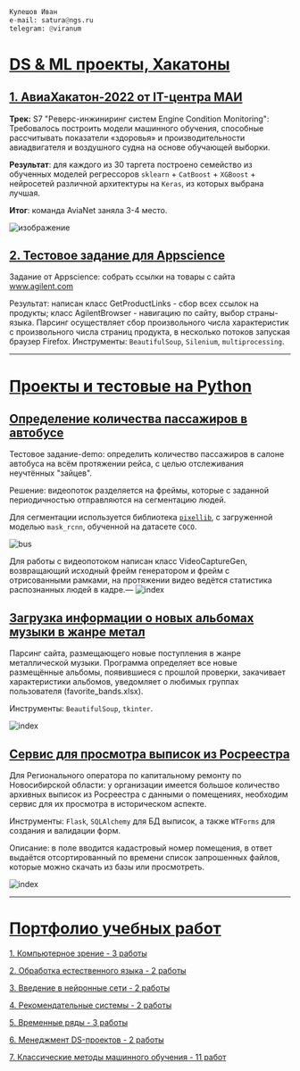 ```python
Кулешов Иван
e-mail: satura@ngs.ru
telegram: @viranum
```

# [DS & ML проекты, Хакатоны](https://github.com/IvanKuleshov/Portfolio/tree/main/1.%20ML_DS_projects)
## [1. АвиаХакатон-2022 от IT-центра МАИ](https://github.com/IvanKuleshov/AviaHack-2022)
**Трек:** S7 "Реверс-инжиниринг систем Engine Condition Monitoring": Требовалось построить модели машинного обучения, способные рассчитывать показатели «здоровья» и производительности авиадвигателя и воздушного судна на основе обучающей выборки.

**Результат**: для каждого из 30 таргета построено семейство из обученных моделей регрессоров `sklearn` + `CatBoost` + `XGBoost` + нейросетей различной архитектуры на `Keras`, из которых выбрана лучшая.

**Итог**: команда AviaNet заняла 3-4 место.

![изображение](https://user-images.githubusercontent.com/78194312/198583865-5bcc460c-8c83-4609-905b-edc3d68b67bc.png)

## [2. Тестовое задание для Appscience](https://github.com/IvanKuleshov/Appscience)
Задание от Appscience: собрать ссылки на товары с сайта www.agilent.com

Результат: написан класс GetProductLinks - сбор всех ссылок на продукты; класс AgilentBrowser - навигацию по сайту, выбор страны-языка. Парсинг осуществляет сбор произвольного числа характеристик с произвольного числа страниц продукта, в несколько потоков запуская браузер Firefox.
Инструменты: `BeautifulSoup`, `Silenium`, `multiprocessing`.

---
# [Проекты и тестовые на Python](https://github.com/IvanKuleshov/Portfolio/tree/main/2.%20Python_projects)
## [Определение количества пассажиров в автобусе](https://github.com/IvanKuleshov/detect_humans_into_bus)
Тестовое задание-demo: определить количество пассажиров в салоне автобуса на всём протяжении рейса, с целью отслеживания неучтённых "зайцев".

Решение: видеопоток разделяется на фреймы, которые с заданной периодичностью отправляются на сегментацию людей.

Для сегментации используется библиотека [`pixellib`](https://pixellib.readthedocs.io/en/latest/), с загруженной моделью `mask_rcnn`, обученной на датасете `COCO`.

![bus](https://user-images.githubusercontent.com/78194312/198957168-303f0512-55a0-4ef8-ab54-29d75d857724.jpg)

Для работы с видеопотоком написан класс VideoCaptureGen, возвращающий исходный фрейм генератором и фрейм с отрисованными рамками, на протяжении видео ведётся статистика распознанных людей в кадре.—
![index](https://user-images.githubusercontent.com/78194312/198957148-66a41c21-84f8-4780-a906-c2c975e3f70c.jpg)

## [Загрузка информации о новых альбомах музыки в жанре метал](https://github.com/IvanKuleshov/Public/tree/main/Parcing%20sites)
Парсинг сайта, размещающего новые поступления в жанре металлической музыки. Программа определяет все новые размещённые альбомы, появившиеся с прошлой проверки, закачивает характеристики альбомов, уведомляет о любимых группах пользователя (favorite_bands.xlsx).

Инструменты: `BeautifulSoup`, `tkinter`.

![index](https://user-images.githubusercontent.com/78194312/198961769-bc092db9-a9c9-4253-9aff-ae37c9a50f9b.jpg)

## [Сервис для просмотра выписок из Росреестра](https://github.com/IvanKuleshov/Portfolio/tree/main/2.%20Python_projects/statements)
Для Регионального оператора по капитальному ремонту по Новосибирской области: у организации имеется большое количество архивных выписок из Росреестра с данными о помещениях, необходим сервис для их просмотра в историческом аспекте.

Инструменты: `Flask`, `SQLAlchemy` для БД выписок, а также `WTForms` для создания и валидации форм.

Описание: в поле вводится кадастровый номер помещения, в ответ выдаётся отсортированный по времени список запрошенных файлов, которые можно скачать из базы или просмотреть.

![index](https://user-images.githubusercontent.com/78194312/198975910-f88b08cf-103a-4dc1-bcac-a29ebbc3e0a6.jpg)

---
# [Портфолио учебных работ](https://github.com/IvanKuleshov/Portfolio/tree/main/3.%20Study_projects)
[1. Компьютерное зрение - 3 работы](https://github.com/IvanKuleshov/Portfolio/tree/main/3.%20Study_projects/6%20CVML%20%D0%9A%D0%BE%D0%BC%D0%BF%D1%8C%D1%8E%D1%82%D0%B5%D1%80%D0%BD%D0%BE%D0%B5%20%D0%B7%D1%80%D0%B5%D0%BD%D0%B8%D0%B5)

[2. Обработка естественного языка - 2 работы](https://github.com/IvanKuleshov/Portfolio/tree/main/3.%20Study_projects/7%20NLP%20%D0%9E%D0%B1%D1%80%D0%B0%D0%B1%D0%BE%D1%82%D0%BA%D0%B0%20%D0%B5%D1%81%D1%82%D0%B5%D1%81%D1%82%D0%B2%D0%B5%D0%BD%D0%BD%D0%BE%D0%B3%D0%BE%20%D1%8F%D0%B7%D1%8B%D0%BA%D0%B0)

[3. Введение в нейронные сети - 2 работы](https://github.com/IvanKuleshov/Portfolio/tree/main/3.%20Study_projects/2%20DSNN)

[4. Рекомендательные системы - 2 работы](https://github.com/IvanKuleshov/Portfolio/tree/main/3.%20Study_projects/3%20RSML%20%D0%A0%D0%B5%D0%BA%D0%BE%D0%BC%D0%B5%D0%BD%D0%B4%D0%B0%D1%82%D0%B5%D0%BB%D1%8C%D0%BD%D1%8B%D0%B5%20%D1%81%D0%B8%D1%81%D1%82%D0%B5%D0%BC%D1%8B)

[5. Временные ряды - 3 работы](https://github.com/IvanKuleshov/Portfolio/tree/main/3.%20Study_projects/4%20TSML%20%D0%92%D1%80%D0%B5%D0%BC%D0%B5%D0%BD%D0%BD%D1%8B%D0%B5%20%D1%80%D1%8F%D0%B4%D1%8B)

[6. Менеджмент DS-проектов - 2 работы](https://github.com/IvanKuleshov/Portfolio/tree/main/3.%20Study_projects/5%20ZAK%20%D0%9C%D0%B5%D0%B4%D0%B5%D0%B6%D0%BC%D0%B5%D0%BD%D1%82%20%D0%B4%D0%B0%D1%82%D0%B0-%D0%BF%D1%80%D0%BE%D0%B5%D0%BA%D1%82%D0%BE%D0%B2)

[7. Классические методы машинного обучения - 11 работ](https://github.com/IvanKuleshov/Portfolio/tree/main/3.%20Study_projects/1%20ML)
